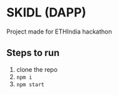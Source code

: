 # SKIDL (DAPP)

Project made for ETHIndia hackathon

## Steps to run

1. clone the repo
2. `npm i`
3. `npm start`